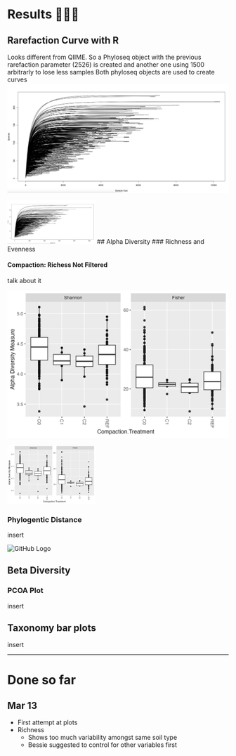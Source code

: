 # Results 👩🏽‍🌾 
## Rarefaction Curve with R
Looks different from QIIME. So a Phyloseq object with the previous rarefaction parameter (2526) is created and another one using 1500 arbitrarly to lose less samples
Both phyloseq objects are used to create curves
![Rarefaction Curve Generated by R](https://github.com/cynthiaachung/micb575-team3/blob/main/R/Alpha-Beta%20Diversity/Rarefaction%20Curve%20from%20R)

<img src="https://github.com/cynthiaachung/micb575-team3/blob/main/R/Alpha-Beta%20Diversity/Rarefaction%20Curve%20from%20R" alt="Rarefaction Curve Generated by R" width="200">
## Alpha Diversity
### Richness and Evenness


#### Compaction: Richess Not Filtered
talk about it

![Richness Not Filtered](https://github.com/cynthiaachung/micb575-team3/blob/main/R/Alpha-Beta%20Diversity/plot_richness_compac_not_filtered.png)

<img src="https://github.com/cynthiaachung/micb575-team3/blob/main/R/Alpha-Beta%20Diversity/plot_richness_compac_not_filtered.png" alt="Alt text" width="200">


### Phylogentic Distance
insert

<img src="https://github.githubassets.com/images/modules/logos_page/GitHub-Mark.png" alt="GitHub Logo" width="200">


## Beta Diversity
### PCOA Plot
insert

## Taxonomy bar plots
insert


---
# Done so far
## Mar 13
- First attempt at plots
- Richness
  - Shows too much variability amongst same soil type
  - Bessie suggested to control for other variables first
